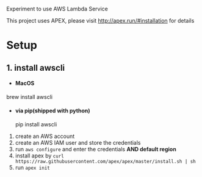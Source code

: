 Experiment to use AWS Lambda Service

This project uses APEX, please visit http://apex.run/#installation for details

# Setup
## 1. install awscli
 - #### MacOS
  brew install awscli

- #### via pip(shipped with python)
  pip install awscli

1. create an AWS account
1. create an AWS IAM user and store the credentials
1. run ```aws configure``` and enter the credentials **AND default region**
1. install apex by ```curl https://raw.githubusercontent.com/apex/apex/master/install.sh | sh```
1. run ```apex init```
